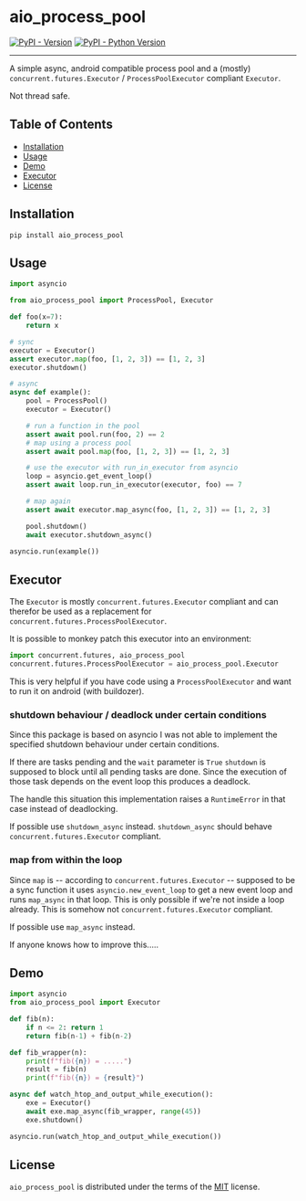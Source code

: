# aio_process_pool

[![PyPI - Version](https://img.shields.io/pypi/v/aio_process_pool.svg)](https://pypi.org/project/aio_process_pool)
[![PyPI - Python Version](https://img.shields.io/pypi/pyversions/aio_process_pool.svg)](https://pypi.org/project/aio_process_pool)

-----

A simple async, android compatible process pool and a (mostly) `concurrent.futures.Executor` / `ProcessPoolExecutor` compliant `Executor`.

Not thread safe.

## Table of Contents

- [Installation](#installation)
- [Usage](#usage)
- [Demo](#demo)
- [Executor](#executor)
- [License](#license)

## Installation

```console
pip install aio_process_pool
```

## Usage

```python
import asyncio

from aio_process_pool import ProcessPool, Executor

def foo(x=7):
    return x

# sync
executor = Executor()
assert executor.map(foo, [1, 2, 3]) == [1, 2, 3]
executor.shutdown()

# async
async def example():
    pool = ProcessPool()
    executor = Executor()

    # run a function in the pool
    assert await pool.run(foo, 2) == 2
    # map using a process pool
    assert await pool.map(foo, [1, 2, 3]) == [1, 2, 3]

    # use the executor with run_in_executor from asyncio
    loop = asyncio.get_event_loop()
    assert await loop.run_in_executor(executor, foo) == 7

    # map again
    assert await executor.map_async(foo, [1, 2, 3]) == [1, 2, 3]

    pool.shutdown()
    await executor.shutdown_async()

asyncio.run(example())
```

## Executor

The `Executor` is mostly `concurrent.futures.Executor` compliant and can therefor be used as a replacement for `concurrent.futures.ProcessPoolExecutor`.

It is possible to monkey patch this executor into an environment:

```python
import concurrent.futures, aio_process_pool
concurrent.futures.ProcessPoolExecutor = aio_process_pool.Executor
```

This is very helpful if you have code using a `ProcessPoolExecutor` and want to run it on android (with buildozer).

### shutdown behaviour / deadlock under certain conditions

Since this package is based on asyncio I was not able to implement the specified shutdown behaviour under certain conditions.

If there are tasks pending and the `wait` parameter is `True` `shutdown` is supposed to block until all pending tasks are done. Since the execution of those task depends on the event loop this produces a deadlock.

The handle this situation this implementation raises a `RuntimeError` in that case instead of deadlocking.

If possible use `shutdown_async` instead. `shutdown_async` should behave `concurrent.futures.Executor` compliant.


### map from within the loop

Since `map` is -- according to `concurrent.futures.Executor` -- supposed to be a sync function it uses `asyncio.new_event_loop` to get a new event loop and runs `map_async` in that loop. This is only possible if we're not inside a loop already. This is somehow not `concurrent.futures.Executor` compliant.

If possible use `map_async` instead.

If anyone knows how to improve this.....

## Demo

```python
import asyncio
from aio_process_pool import Executor

def fib(n):
    if n <= 2: return 1
    return fib(n-1) + fib(n-2)

def fib_wrapper(n):
    print(f"fib({n}) = .....")
    result = fib(n)
    print(f"fib({n}) = {result}")

async def watch_htop_and_output_while_execution():
    exe = Executor()
    await exe.map_async(fib_wrapper, range(45))
    exe.shutdown()

asyncio.run(watch_htop_and_output_while_execution())
```

## License

`aio_process_pool` is distributed under the terms of the [MIT](https://spdx.org/licenses/MIT.html) license.
